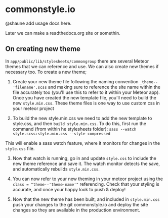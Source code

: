 commonstyle.io
==============

@shaune add usage docs here.

Later we can make a readthedocs.org site or somethin.


## On creating new theme

In `app/public/lib/stylesheets/commongroup` there are several Meteor themes that we can reference and use. We can also create new themes if necessary too. 
To create a new theme;

1. Create your new theme file following the naming convention `_theme--'filename'.scss` and making sure to reference the site name within the file accurately too (you'll use this to refer to it within your Meteor app). Once you have created the new template file, you'll need to build the new `style.min.css`. These theme files is one way to use custom css in your meteor project

2. To build the new style.min.css we need to add the new template to style.css, and then `build style.min.css`. To do this, first run the command (from within he stylesheets folder): `sass --watch style.scss:style.min.css --style compressed `

This will enable a sass watch feature, where it monitors for changes in the `style.css` file.

3. Now that watch is running, go in and update `style.css` to include the new theme reference and save it. The watch monitor detects the save, and automatically rebuilds `style.min.css`.

4. You can now refer to your new theming in your meteor project using the `class = "theme--'theme-name'"` referencing. Check that your styling is accurate, and once your happy look to push & deploy!

5. Now that the new theme has been built, and included in `style.min.css` push your changes to the git commonstyle.io and deploy the site changes so they are available in the production environment.
